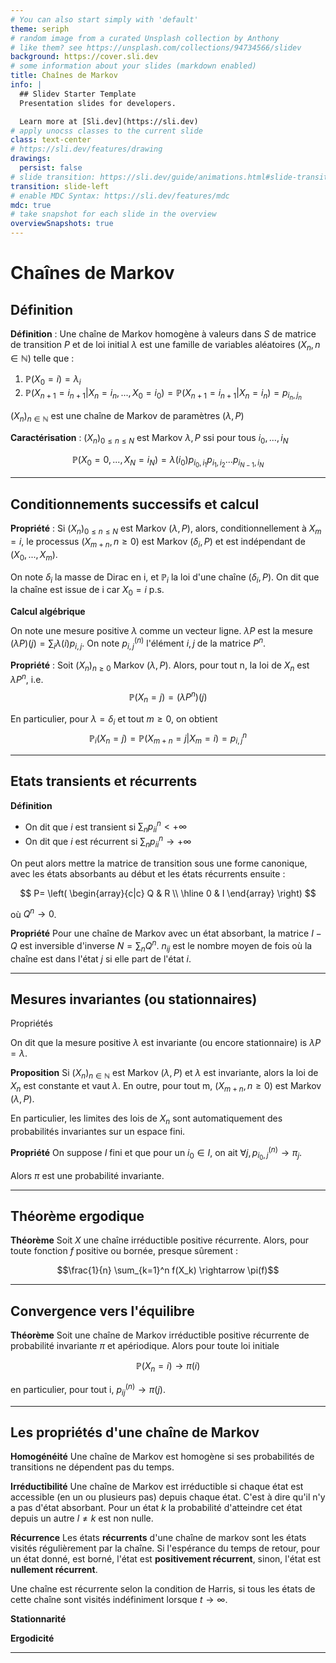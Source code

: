 ```yaml
---
# You can also start simply with 'default'
theme: seriph
# random image from a curated Unsplash collection by Anthony
# like them? see https://unsplash.com/collections/94734566/slidev
background: https://cover.sli.dev
# some information about your slides (markdown enabled)
title: Chaînes de Markov
info: |
  ## Slidev Starter Template
  Presentation slides for developers.

  Learn more at [Sli.dev](https://sli.dev)
# apply unocss classes to the current slide
class: text-center
# https://sli.dev/features/drawing
drawings:
  persist: false
# slide transition: https://sli.dev/guide/animations.html#slide-transitions
transition: slide-left
# enable MDC Syntax: https://sli.dev/features/mdc
mdc: true
# take snapshot for each slide in the overview
overviewSnapshots: true
---
```

# Chaînes de Markov

## Définition

**Définition** : Une chaîne de Markov homogène à valeurs dans $S$ de matrice de transition $P$ et de loi initial $\lambda$
est une famille de variables aléatoires $(X_n, n \in \mathbb{N})$ telle que :

  1. $\mathbb{P}(X_0 = i) = \lambda_i$
  2. $\mathbb{P}(X_{n+1} = i_{n+1} | X_n = i_n, ..., X_0 = i_0) = \mathbb{P}(X_{n+1} = i_{n+1} | X_n = i_n) = p_{i_n, j_n}$

$(X_n)_{n \in \mathbb{N}}$ est une chaîne de Markov de paramètres $(\lambda, P)$


**Caractérisation** : $(X_n)_{0 \leq n \leq N}$ est Markov $\lambda, P$ ssi pour tous $i_0, ..., i_N$

$$\mathbb{P}(X_0 = 0, ..., X_N = i_N) = \lambda(i_0) p_{i_0, i_1} p_{i_1, i_2} ... p_{i_{N-1},i_N}$$


---
## Conditionnements successifs et calcul

**Propriété** : Si $(X_n)_{0 \leq n \leq N}$ est Markov $(\lambda, P)$, alors, conditionnellement à $X_m = i$, le processus $(X_{m+n}, n \geq 0)$ est Markov  $(\delta_i, P)$ et est indépendant de $(X_0, ..., X_m)$.


On note $\delta_i$ la masse de Dirac en i, et $\mathbb{P}_i$ la loi d'une chaîne $(\delta_i, P)$. On dit que la chaîne est issue de i car $X_0 = i$ p.s.


**Calcul algébrique**

On note une mesure positive $\lambda$ comme un vecteur ligne. $\lambda P$ est la mesure $(\lambda P)(j) = \sum_i \lambda(i) p_{i,j}$. On note $p_{i,j}^{(n)}$ l'élément $i,j$ de la matrice $P^n$. 

**Propriété** : Soit $(X_n)_{n \geq 0}$ Markov $(\lambda, P)$. Alors, pour tout n, la loi de $X_n$ est $\lambda P^n$, i.e.
$$
\mathbb{P}(X_n = j) = (\lambda P^n)(j)
$$

En particulier, pour $\lambda = \delta_i$ et tout $m \geq 0$, on obtient
$$
\mathbb{P}_i(X_n = j)= \mathbb{P}(X_{m+n} = j | X_m = i) = p_{i,j}^n
$$

---
## Etats transients et récurrents


**Définition** 
- On dit que $i$ est transient si $\sum_n p_{ii}^n \lt + \infty$ 
- On dit que $i$ est récurrent si $\sum_n p_{ii}^n \rightarrow + \infty$

On peut alors mettre la matrice de transition sous une forme canonique, avec les états absorbants au début et les états récurrents ensuite :

$$
P=
\left(
\begin{array}{c|c}
Q & R \\
\hline
0 & I
\end{array}
\right)
$$

où $Q^n \rightarrow 0$.

**Propriété** Pour une chaîne de Markov avec un état absorbant, la matrice $I - Q$ est inversible d'inverse $N = \sum_n Q^n$. $n_{ij}$ est le nombre moyen de 
fois où la chaîne est dans l'état $j$ si elle part de l'état $i$.

---
## Mesures invariantes (ou stationnaires)
Propriétés

On dit que la mesure positive $\lambda$ est invariante (ou encore stationnaire) is $\lambda P = \lambda$.

**Proposition** Si $(X_n)_{n \in \mathbb{N}}$ est Markov $(\lambda, P)$ et $\lambda$ est invariante, alors la loi de $X_n$ est
constante et vaut $\lambda$. En outre, pour tout m, $(X_{m+n}, n \geq 0)$ est Markov $(\lambda, P)$.

En particulier, les limites des lois de $X_n$ sont automatiquement des probabilités invariantes sur un espace fini.

**Propriété** On suppose $I$ fini et que pour un $i_0 \in I$, on ait $\forall j, p_{i_0, j}^{(n)} \rightarrow \pi_j$.

Alors $\pi$ est une probabilité invariante.


---
## Théorème ergodique


**Théorème** Soit $X$ une chaîne irréductible positive récurrente. Alors, pour toute fonction $f$ positive 
ou bornée, presque sûrement : 

$$\frac{1}{n} \sum_{k=1}^n f(X_k) \rightarrow \pi(f)$$

---
## Convergence vers l'équilibre

**Théorème** Soit une chaîne de Markov irréductible positive récurrente de probabilité invariante
$\pi$ et apériodique. Alors pour toute loi initiale

$$\mathbb{P}(X_n = i) \rightarrow \pi(i)$$

en particulier, pour tout i, $p_{ij}^{(n)} \rightarrow \pi(j)$.


---
## Les propriétés d'une chaîne de Markov 

**Homogénéité** Une chaîne de Markov est homogène si ses probabilités de transitions ne dépendent pas du temps.

**Irréductibilité** Une chaîne de Markov est irréductible si chaque état est accessible (en un ou plusieurs pas) depuis chaque état.
C'est à dire qu'il n'y a pas d'état absorbant. Pour un état $k$ la probabilité d'atteindre cet état depuis un autre $l \neq k$ est non nulle.

**Récurrence** Les états **récurrents** d'une chaîne de markov sont les états visités régulièrement par la chaîne. Si l'espérance du temps de retour, pour un état donné, est borné, l'état est **positivement récurrent**, sinon, l'état est **nullement récurrent**.

Une chaîne est récurrente selon la condition de Harris, si tous les états de cette chaîne sont visités indéfiniment lorsque $t \rightarrow \infty$.

**Stationnarité**

**Ergodicité**


---